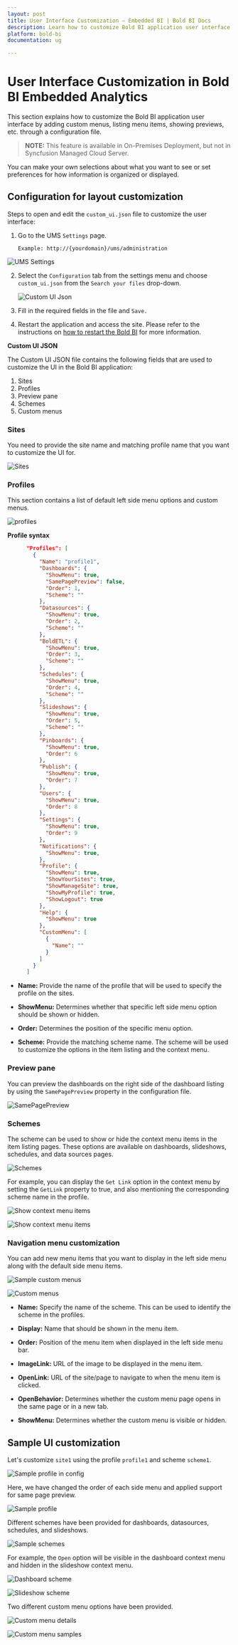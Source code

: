 ```yaml
---
layout: post
title: User Interface Customization – Embedded BI | Bold BI Docs
description: Learn how to customize Bold BI application user interface in terms of adding custom menus, menu items listing, showing preview, etc. with a configuration file.
platform: bold-bi
documentation: ug

---
```


# User Interface Customization in Bold BI Embedded Analytics

This section explains how to customize the Bold BI application user interface by adding custom menus, listing menu items, showing previews, etc. through a configuration file.

> **NOTE:** This feature is available in On-Premises Deployment, but not in Syncfusion Managed Cloud Server.

You can make your own selections about what you want to see or set preferences for how information is organized or displayed.

## Configuration for layout customization

Steps to open and edit the `custom_ui.json` file to customize the user interface:

1. Go to the UMS `Settings` page.

    `Example: http://{yourdomain}/ums/administration`

![UMS Settings](/static/assets/user-interface-customization/images/ums-settings.png)

2. Select the `Configuration` tab from the settings menu and choose `custom_ui.json` from the `Search your files` drop-down.

    ![Custom UI Json](/static/assets/user-interface-customization/images/custom-ui-json.png)

3. Fill in the required fields in the file and `Save.`

4. Restart the application and access the site. Please refer to the instructions on [how to restart the Bold BI](https://support.boldbi.com/kb/article/16634/how-to-restart-the-bold-bi-embedded-application) for more information.

**Custom UI JSON**

The Custom UI JSON file contains the following fields that are used to customize the UI in the Bold BI application:

1. Sites
2. Profiles
3. Preview pane
4. Schemes
5. Custom menus

### **Sites**

You need to provide the site name and matching profile name that you want to customize the UI for.

![Sites](/static/assets/user-interface-customization/images/sites-example.png#width=40%)

### **Profiles**

This section contains a list of default left side menu options and custom menus.

![profiles](/static/assets/user-interface-customization/images/profiles-example.png#width=40%)

**Profile syntax**

```json 
	  "Profiles": [
		{
		  "Name": "profile1",
		  "Dashboards": {
			"ShowMenu": true,
			"SamePagePreview": false,
			"Order": 1,
			"Scheme": ""
		  },
		  "Datasources": {
			"ShowMenu": true,
			"Order": 2,
			"Scheme": ""
		  },
		  "BoldETL": {
			"ShowMenu": true,
			"Order": 3,
			"Scheme": ""
		  },
		  "Schedules": {
			"ShowMenu": true,
			"Order": 4,
			"Scheme": ""
		  },
		  "Slideshows": {
			"ShowMenu": true,
			"Order": 5,
			"Scheme": ""
		  },
		  "Pinboards": {
			"ShowMenu": true,
			"Order": 6
		  },
		  "Publish": {
			"ShowMenu": true,
			"Order": 7
		  },
		  "Users": {
			"ShowMenu": true,
			"Order": 8
		  },
		  "Settings": {
			"ShowMenu": true,
			"Order": 9
		  },
		  "Notifications": {
			"ShowMenu": true,
		  },
          "Profile": { 
            "ShowMenu": true, 
            "ShowYourSites": true, 
            "ShowManageSite": true, 
            "ShowMyProfile": true, 
            "ShowLogout": true
          },
		  "Help": { 
			"ShowMenu": true 
		  },
		  "CustomMenu": [
			{
			  "Name": ""
			}
		  ]
		}
	  ]

```

* **Name:** Provide the name of the profile that will be used to specify the profile on the sites.

* **ShowMenu:** Determines whether that specific left side menu option should be shown or hidden.

* **Order:** Determines the position of the specific menu option.

* **Scheme:** Provide the matching scheme name. The scheme will be used to customize the options in the item listing and the context menu.

### **Preview pane**

You can preview the dashboards on the right side of the dashboard listing by using the `SamePagePreview` property in the configuration file.

![SamePagePreview](/static/assets/user-interface-customization/images/samepage-preview.png)

### **Schemes**

The scheme can be used to show or hide the context menu items in the item listing pages. These options are available on dashboards, slideshows, schedules, and data sources pages.

![Schemes](/static/assets/user-interface-customization/images/schemes.png#width=30%)

For example, you can display the `Get Link` option in the context menu by setting the `GetLink` property to true, and also mentioning the corresponding scheme name in the profile.

![Show context menu items](/static/assets/user-interface-customization/images/context-menu-show.png#width=30%)

![Show context menu items](/static/assets/user-interface-customization/images/context-menu.png#width=35%)

### **Navigation menu customization**

You can add new menu items that you want to display in the left side menu along with the default side menu items.

![Sample custom menus](/static/assets/user-interface-customization/images/custom-menu-example1.png)

![Custom menus](/static/assets/user-interface-customization/images/custom-menu.png#width=40%)

* **Name:** Specify the name of the scheme. This can be used to identify the scheme in the profiles.

* **Display:** Name that should be shown in the menu item.

* **Order:** Position of the menu item when displayed in the left side menu bar.

* **ImageLink:** URL of the image to be displayed in the menu item.

* **OpenLink:** URL of the site/page to navigate to when the menu item is clicked.

* **OpenBehavior:** Determines whether the custom menu page opens in the same page or in a new tab.

* **ShowMenu:** Determines whether the custom menu is visible or hidden.

## Sample UI customization

Let's customize `site1` using the profile `profile1` and scheme `scheme1`.

![Sample profile in config](/static/assets/user-interface-customization/images/sample-example1.png#width=35%)

Here, we have changed the order of each side menu and applied support for same page preview.

![Sample profile](/static/assets/user-interface-customization/images/sample-example2.png)

Different schemes have been provided for dashboards, datasources, schedules, and slideshows.

![Sample schemes](/static/assets/user-interface-customization/images/sample-example3.png#width=35%)

For example, the `Open` option will be visible in the dashboard context menu and hidden in the slideshow context menu.

![Dashboard scheme](/static/assets/user-interface-customization/images/dashboard-scheme.png#width=35%)

![Slideshow scheme](/static/assets/user-interface-customization/images/slideshow-scheme.png)

Two different custom menu options have been provided.

![Custom menu details](/static/assets/user-interface-customization/images/custom-menu-example2.png)

![Custom menu samples](/static/assets/user-interface-customization/images/custom-menu-samples.png#width=40%)